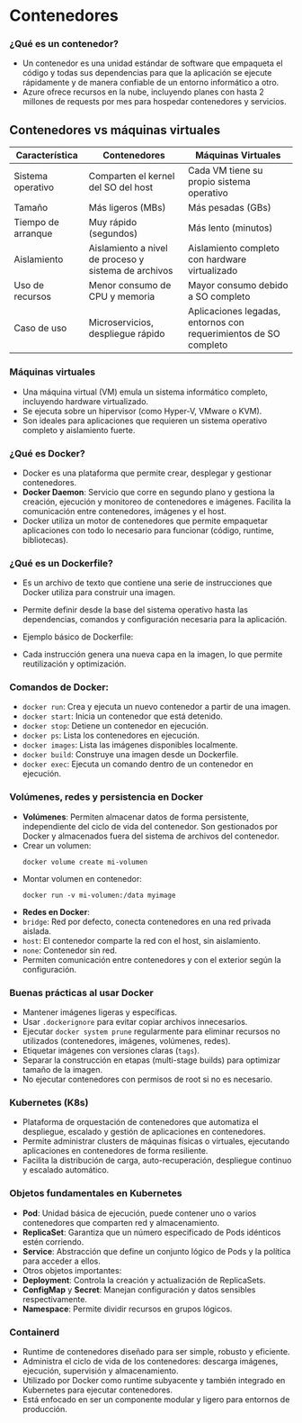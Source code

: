 # Contenedores

### ¿Qué es un contenedor?
- Un contenedor es una unidad estándar de software que empaqueta el código y todas sus dependencias para que la aplicación se ejecute rápidamente y de manera confiable de un entorno informático a otro.
- Azure ofrece recursos en la nube, incluyendo planes con hasta 2 millones de requests por mes para hospedar contenedores y servicios.

## Contenedores vs máquinas virtuales

| Característica                | Contenedores                                  | Máquinas Virtuales                             |
|------------------------------|----------------------------------------------|------------------------------------------------|
| Sistema operativo             | Comparten el kernel del SO del host          | Cada VM tiene su propio sistema operativo      |
| Tamaño                       | Más ligeros (MBs)                             | Más pesadas (GBs)                              |
| Tiempo de arranque            | Muy rápido (segundos)                         | Más lento (minutos)                            |
| Aislamiento                   | Aislamiento a nivel de proceso y sistema de archivos | Aislamiento completo con hardware virtualizado |
| Uso de recursos              | Menor consumo de CPU y memoria                | Mayor consumo debido a SO completo              |
| Caso de uso                  | Microservicios, despliegue rápido             | Aplicaciones legadas, entornos con requerimientos de SO completo |

### Máquinas virtuales
- Una máquina virtual (VM) emula un sistema informático completo, incluyendo hardware virtualizado.
- Se ejecuta sobre un hipervisor (como Hyper-V, VMware o KVM).
- Son ideales para aplicaciones que requieren un sistema operativo completo y aislamiento fuerte.

### ¿Qué es Docker?
- Docker es una plataforma que permite crear, desplegar y gestionar contenedores.
- **Docker Daemon**: Servicio que corre en segundo plano y gestiona la creación, ejecución y monitoreo de contenedores e imágenes. Facilita la comunicación entre contenedores, imágenes y el host.
- Docker utiliza un motor de contenedores que permite empaquetar aplicaciones con todo lo necesario para funcionar (código, runtime, bibliotecas).

### ¿Qué es un Dockerfile?
- Es un archivo de texto que contiene una serie de instrucciones que Docker utiliza para construir una imagen.
- Permite definir desde la base del sistema operativo hasta las dependencias, comandos y configuración necesaria para la aplicación.
- Ejemplo básico de Dockerfile:

- Cada instrucción genera una nueva capa en la imagen, lo que permite reutilización y optimización.

### Comandos de Docker:
- `docker run`: Crea y ejecuta un nuevo contenedor a partir de una imagen.
- `docker start`: Inicia un contenedor que está detenido.
- `docker stop`: Detiene un contenedor en ejecución.
- `docker ps`: Lista los contenedores en ejecución.
- `docker images`: Lista las imágenes disponibles localmente.
- `docker build`: Construye una imagen desde un Dockerfile.
- `docker exec`: Ejecuta un comando dentro de un contenedor en ejecución.

### Volúmenes, redes y persistencia en Docker
- **Volúmenes**: Permiten almacenar datos de forma persistente, independiente del ciclo de vida del contenedor. Son gestionados por Docker y almacenados fuera del sistema de archivos del contenedor.
- Crear un volumen:
  ```
  docker volume create mi-volumen
  ```
- Montar volumen en contenedor:
  ```
  docker run -v mi-volumen:/data myimage
  ```
- **Redes en Docker**:
- `bridge`: Red por defecto, conecta contenedores en una red privada aislada.
- `host`: El contenedor comparte la red con el host, sin aislamiento.
- `none`: Contenedor sin red.
- Permiten comunicación entre contenedores y con el exterior según la configuración.

### Buenas prácticas al usar Docker
- Mantener imágenes ligeras y específicas.
- Usar `.dockerignore` para evitar copiar archivos innecesarios.
- Ejecutar `docker system prune` regularmente para eliminar recursos no utilizados (contenedores, imágenes, volúmenes, redes).
- Etiquetar imágenes con versiones claras (`tags`).
- Separar la construcción en etapas (multi-stage builds) para optimizar tamaño de la imagen.
- No ejecutar contenedores con permisos de root si no es necesario.

### Kubernetes (K8s)
- Plataforma de orquestación de contenedores que automatiza el despliegue, escalado y gestión de aplicaciones en contenedores.
- Permite administrar clusters de máquinas físicas o virtuales, ejecutando aplicaciones en contenedores de forma resiliente.
- Facilita la distribución de carga, auto-recuperación, despliegue continuo y escalado automático.

### Objetos fundamentales en Kubernetes
- **Pod**: Unidad básica de ejecución, puede contener uno o varios contenedores que comparten red y almacenamiento.
- **ReplicaSet**: Garantiza que un número especificado de Pods idénticos estén corriendo.
- **Service**: Abstracción que define un conjunto lógico de Pods y la política para acceder a ellos.
- Otros objetos importantes:
- **Deployment**: Controla la creación y actualización de ReplicaSets.
- **ConfigMap** y **Secret**: Manejan configuración y datos sensibles respectivamente.
- **Namespace**: Permite dividir recursos en grupos lógicos.

### Containerd
- Runtime de contenedores diseñado para ser simple, robusto y eficiente.
- Administra el ciclo de vida de los contenedores: descarga imágenes, ejecución, supervisión y almacenamiento.
- Utilizado por Docker como runtime subyacente y también integrado en Kubernetes para ejecutar contenedores.
- Está enfocado en ser un componente modular y ligero para entornos de producción.
